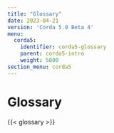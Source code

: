 ```yaml
---
title: "Glossary"
date: 2023-04-21
version: 'Corda 5.0 Beta 4'
menu:
  corda5:
    identifier: corda5-glossary
    parent: corda5-intro
    weight: 5000
section_menu: corda5
---
```

# Glossary
{{< glossary >}}